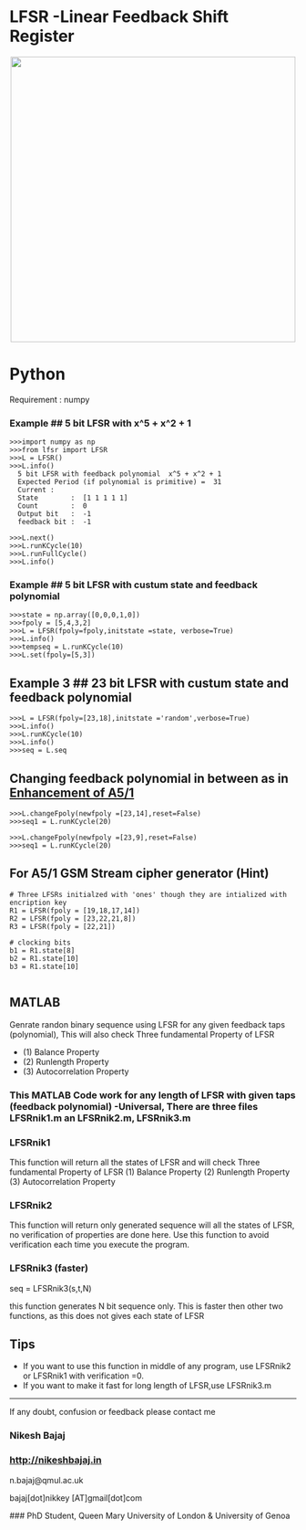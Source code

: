 # LFSR -Linear Feedback Shift Register
<p align="center">
  <img src="https://github.com/Nikeshbajaj/Linear_Feedback_Shift_Register/blob/master/LFSR1.jpg" width="500"/>
</p>

# Python

Requirement : numpy

### Example  ## 5 bit LFSR with x^5 + x^2 + 1
```
>>>import numpy as np
>>>from lfsr import LFSR
>>>L = LFSR() 
>>>L.info()
  5 bit LFSR with feedback polynomial  x^5 + x^2 + 1
  Expected Period (if polynomial is primitive) =  31
  Current :
  State        :  [1 1 1 1 1]
  Count        :  0
  Output bit   :  -1
  feedback bit :  -1
```
```
>>>L.next()
>>>L.runKCycle(10)
>>>L.runFullCycle()
>>>L.info()
```

### Example  ## 5 bit LFSR with custum state and feedback polynomial
```
>>>state = np.array([0,0,0,1,0])
>>>fpoly = [5,4,3,2]
>>>L = LFSR(fpoly=fpoly,initstate =state, verbose=True)
>>>L.info()
>>>tempseq = L.runKCycle(10)
>>>L.set(fpoly=[5,3])
```

## Example 3  ## 23 bit LFSR with custum state and feedback polynomial
```
>>>L = LFSR(fpoly=[23,18],initstate ='random',verbose=True)
>>>L.info()
>>>L.runKCycle(10)
>>>L.info()
>>>seq = L.seq
```
## Changing feedback polynomial in between as in [Enhancement of A5/1](https://doi.org/10.1109/ETNCC.2011.5958486)
```
>>>L.changeFpoly(newfpoly =[23,14],reset=False)
>>>seq1 = L.runKCycle(20)

>>>L.changeFpoly(newfpoly =[23,9],reset=False)
>>>seq1 = L.runKCycle(20)
```

## For A5/1 GSM Stream cipher generator (Hint)
```
# Three LFSRs initialzed with 'ones' though they are intialized with encription key
R1 = LFSR(fpoly = [19,18,17,14])
R2 = LFSR(fpoly = [23,22,21,8])
R3 = LFSR(fpoly = [22,21])

# clocking bits
b1 = R1.state[8]
b2 = R1.state[10]
b3 = R1.state[10]


```




## MATLAB
Genrate randon binary sequence using LFSR for any given feedback taps (polynomial), 
This will also check Three fundamental Property of LFSR 
* (1) Balance Property 
* (2) Runlength Property 
* (3) Autocorrelation Property

### This MATLAB Code work for any length of LFSR with given taps (feedback polynomial) -Universal, There are three files LFSRnik1.m an LFSRnik2.m, LFSRnik3.m
### LFSRnik1
This function will return all the states of LFSR and will check Three fundamental Property of LFSR 
(1) Balance Property (2) Runlength Property (3) Autocorrelation Property

### LFSRnik2
This function will return only generated sequence will all the states of LFSR, no verification of properties are done
here. Use this function to avoid verification each time you execute the program.

### LFSRnik3 (faster)
<p>seq = LFSRnik3(s,t,N)</p>
this function generates N bit sequence only. This is faster then other two functions, as this does not gives each state of LFSR

## Tips
* If you want to use this function in middle of any program, use LFSRnik2 or LFSRnik1 with verification =0. 
* If you want to make it fast for long length of LFSR,use LFSRnik3.m 

______________________________________
If any doubt, confusion or feedback please contact me
### Nikesh Bajaj
### http://nikeshbajaj.in
<p> n.bajaj@qmul.ac.uk </p>
<p> bajaj[dot]nikkey [AT]gmail[dot]com </p>
### PhD Student, Queen Mary University of London & University of Genoa
